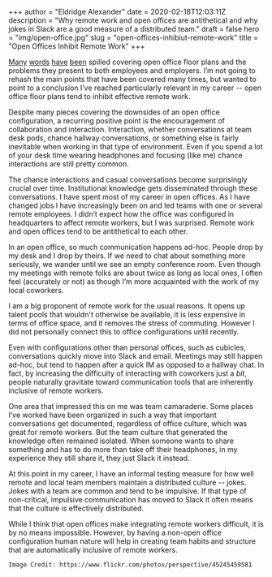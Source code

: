 +++
author = "Eldridge Alexander"
date = 2020-02-18T12:03:11Z
description = "Why remote work and open offices are antithetical and why jokes in Slack are a good measure of a distributed team."
draft = false
hero = "img/open-office.jpg"
slug = "open-offices-inhibiut-remote-work"
title = "Open Offices Inhibit Remote Work"
+++

[Many](https://www.fastcompany.com/90464248/how-a-bankers-suicide-prompted-his-son-to-dig-up-secrets-on-trumps-finances) [words](https://www.newyorker.com/business/currency/the-open-office-trap) [have](https://www.washingtonpost.com/business/2018/07/18/open-office-plans-are-bad-you-thought/) [been](https://www.inc.com/geoffrey-james/why-your-company-will-benefit-from-getting-rid-of-open-office-spaces-first-90.html) spilled covering open office floor plans and the problems they present to both employees and employers. I’m not going to rehash the main points that have been covered many times, but wanted to point to a conclusion I’ve reached particularly relevant in my career -- open office floor plans tend to inhibit effective remote work. 

Despite many pieces covering the downsides of an open office configuration, a recurring positive point is the encouragement of collaboration and interaction. Interaction, whether conversations at team desk pods, chance hallway conversations, or something else is fairly inevitable when working in that type of environment. Even if you spend a lot of your desk time wearing headphones and focusing (like me) chance interactions are still pretty common. 

The chance interactions and casual conversations become surprisingly crucial over time. Institutional knowledge gets disseminated through these conversations. I have spent most of my career in open offices. As I have changed jobs I have increasingly been on and led teams with one or several remote employees. I didn’t expect how the office was configured in headquarters to affect remote workers, but I was surprised. Remote work and open offices tend to be antithetical to each other.

In an open office, so much communication happens ad-hoc. People drop by my desk and I drop by theirs. If we need to chat about something more seriously, we wander until we see an empty conference room. Even though my meetings with remote folks are about twice as long as local ones, I often feel (accurately or not) as though I’m more acquainted with the work of my local coworkers.

I am a big proponent of remote work for the usual reasons. It opens up talent pools that wouldn't otherwise be available, it is less expensive in terms of office space, and it removes the stress of commuting. However I did not personally connect this to office configurations until recently. 

Even with configurations other than personal offices, such as cubicles, conversations quickly move into Slack and email. Meetings may still happen ad-hoc, but tend to happen after a quick IM as opposed to a hallway chat. In fact, by increasing the difficulty of interacting with coworkers just a *bit*, people naturally gravitate toward communication tools that are inherently inclusive of remote workers. 

One area that impressed this on me was team camaraderie. Some places I’ve worked have been organized in such a way that important conversations get documented, regardless of office culture, which was great for remote workers. But the team culture that generated the knowledge often remained isolated. When someone wants to share something and has to do more than take off their headphones, in my experience they still share it, they just Slack it instead. 

At this point in my career, I have an informal testing measure for how well remote and local team members maintain a distributed culture -- jokes. Jokes with a team are common and tend to be impulsive. If that type of non-critical, impulsive communication has moved to Slack it often means that the culture is effectively distributed.

While I think that open offices make integrating remote workers difficult, it is by no means impossible. However, by having a non-open office configuration human nature will help in creating team habits and structure that are automatically inclusive of remote workers.  

`Image Credit: https://www.flickr.com/photos/perspective/45245459581`